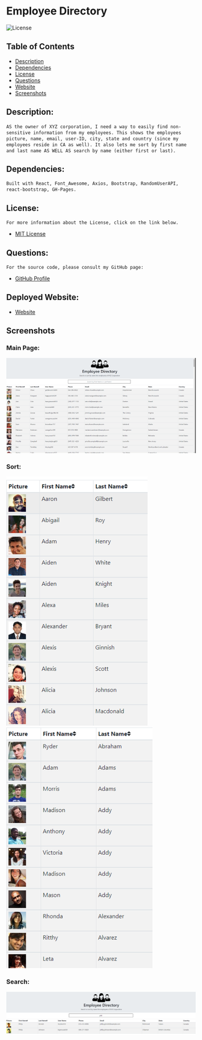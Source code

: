 # Employee Directory

![License](https://img.shields.io/badge/License-MIT-blue.svg 'License Badge')

## Table of Contents

- [Description](#description)
- [Dependencies](#dependencies)
- [License](#license)
- [Questions](#questions)
- [Website](#website)
- [Screenshots](#screenshots)

## Description:

    AS the owner of XYZ corporation, I need a way to easily find non-sensitive information from my employees. This shows the employees picture, name, email, user-ID, city, state and country (since my employees reside in CA as well). It also lets me sort by first name and last name AS WELL AS search by name (either first or last).

## Dependencies:

    Built with React, Font_Awesome, Axios, Bootstrap, RandomUserAPI, react-bootstrap, GH-Pages.

## License:

    For more information about the License, click on the link below.

- [MIT License](https://opensource.org/licenses/MIT)

## Questions:

    For the source code, please consult my GitHub page:

- [GitHub Profile](https://github.com/jlw429)

## Deployed Website:

- [Website](https://jlw429.github.io/EmployeeDirectoryPro19/)

## Screenshots

### Main Page:

![Main](public/main_scrnshot.png 'Main')

### Sort:

![FirstName](public/sort_first.png 'FirstName')
![LastName](public/sort_last.png 'LastName')

### Search:

![Search](public/search.png 'FirstName')
